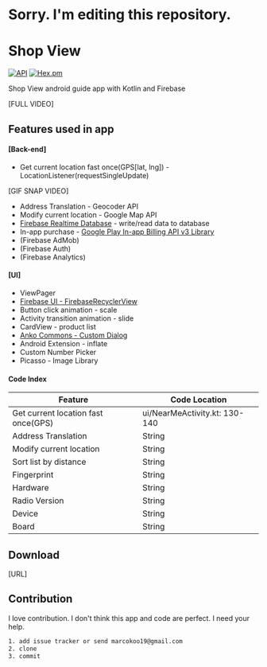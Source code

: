 # Sorry. I'm editing this repository.



# Shop View
 [![API](https://img.shields.io/badge/API-16%2B-brightgreen.svg?style=flat)](https://android-arsenal.com/api?level=16) [![Hex.pm](https://img.shields.io/hexpm/l/plug.svg?maxAge=2592000)](http://www.apache.org/licenses/LICENSE-2.0)

Shop View android guide app with Kotlin and Firebase


[FULL VIDEO]

## Features used in app

#### [Back-end]

* Get current location fast once(GPS[lat, lng]) - LocationListener(requestSingleUpdate)

[GIF SNAP VIDEO]

* Address Translation - Geocoder API
* Modify current location - Google Map API
* [Firebase Realtime Database](https://firebase.google.com/docs/database/) - write/read data to database
* In-app purchase - [Google Play In-app Billing API v3 Library](https://github.com/anjlab/android-inapp-billing-v3)
* (Firebase AdMob)
* (Firebase Auth)
* (Firebase Analytics)

<h4>[UI]</h4>

* ViewPager
* [Firebase UI - FirebaseRecyclerView](https://github.com/firebase/FirebaseUI-Android/blob/master/database/README.md)
* Button click animation - scale
* Activity transition animation - slide
* CardView - product list
* [Anko Commons - Custom Dialog](https://github.com/Kotlin/anko/wiki/Anko-Commons-%E2%80%93-Dialogs)
* Android Extension - inflate
* Custom Number Picker
* Picasso - Image Library



<h4>Code Index</h4> 

|Feature|Code Location|
|---|---|
| Get current location fast once(GPS)      | ui/NearMeActivity.kt: 130-140 |
| Address Translation     | String |
| Modify current location      | String |
| Sort list by distance      | String |
| Fingerprint      | String |
| Hardware      | String |
| Radio Version     | String |
| Device      | String |
| Board      | String |

## Download
[URL]

## Contribution
I love contribution. I don't think this app and code are perfect. I need your help.
```html
1. add issue tracker or send marcokoo19@gmail.com
2. clone
3. commit
```
